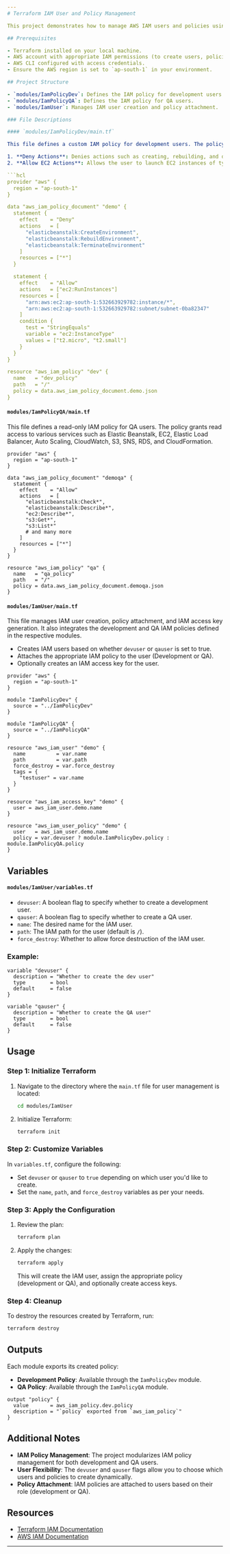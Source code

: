 ```yaml
---
# Terraform IAM User and Policy Management

This project demonstrates how to manage AWS IAM users and policies using Terraform. It includes modules to define custom policies for development and quality assurance (QA) users, as well as the creation of IAM users and their associated policies.

## Prerequisites

- Terraform installed on your local machine.
- AWS account with appropriate IAM permissions (to create users, policies, etc.).
- AWS CLI configured with access credentials.
- Ensure the AWS region is set to `ap-south-1` in your environment.

## Project Structure

- `modules/IamPolicyDev`: Defines the IAM policy for development users.
- `modules/IamPolicyQA`: Defines the IAM policy for QA users.
- `modules/IamUser`: Manages IAM user creation and policy attachment.

### File Descriptions

#### `modules/IamPolicyDev/main.tf`

This file defines a custom IAM policy for development users. The policy has two primary rules:

1. **Deny Actions**: Denies actions such as creating, rebuilding, and deleting environments in AWS Elastic Beanstalk.
2. **Allow EC2 Actions**: Allows the user to launch EC2 instances of type `t2.micro` and `t2.small` in a specific subnet.

```hcl
provider "aws" {
  region = "ap-south-1"
}

data "aws_iam_policy_document" "demo" {
  statement {
    effect    = "Deny"
    actions   = [
      "elasticbeanstalk:CreateEnvironment",
      "elasticbeanstalk:RebuildEnvironment",
      "elasticbeanstalk:TerminateEnvironment"
    ]
    resources = ["*"]
  }

  statement {
    effect    = "Allow"
    actions   = ["ec2:RunInstances"]
    resources = [
      "arn:aws:ec2:ap-south-1:532663929782:instance/*",
      "arn:aws:ec2:ap-south-1:532663929782:subnet/subnet-0ba82347"
    ]
    condition {
      test = "StringEquals"
      variable = "ec2:InstanceType"
      values = ["t2.micro", "t2.small"]
    }
  }
}

resource "aws_iam_policy" "dev" {
  name   = "dev_policy"
  path   = "/"
  policy = data.aws_iam_policy_document.demo.json
}
```

#### `modules/IamPolicyQA/main.tf`

This file defines a read-only IAM policy for QA users. The policy grants read access to various services such as Elastic Beanstalk, EC2, Elastic Load Balancer, Auto Scaling, CloudWatch, S3, SNS, RDS, and CloudFormation.

```hcl
provider "aws" {
  region = "ap-south-1"
}

data "aws_iam_policy_document" "demoqa" {
  statement {
    effect    = "Allow"
    actions   = [
      "elasticbeanstalk:Check*", 
      "elasticbeanstalk:Describe*",
      "ec2:Describe*",
      "s3:Get*", 
      "s3:List*"
      # and many more
    ]
    resources = ["*"]
  }
}

resource "aws_iam_policy" "qa" {
  name   = "qa_policy"
  path   = "/"
  policy = data.aws_iam_policy_document.demoqa.json
}
```

#### `modules/IamUser/main.tf`

This file manages IAM user creation, policy attachment, and IAM access key generation. It also integrates the development and QA IAM policies defined in the respective modules.

- Creates IAM users based on whether `devuser` or `qauser` is set to true.
- Attaches the appropriate IAM policy to the user (Development or QA).
- Optionally creates an IAM access key for the user.

```hcl
provider "aws" {
  region = "ap-south-1"
}

module "IamPolicyDev" {
  source = "../IamPolicyDev"
}

module "IamPolicyQA" {
  source = "../IamPolicyQA"
}

resource "aws_iam_user" "demo" {
  name          = var.name
  path          = var.path
  force_destroy = var.force_destroy
  tags = {
    "testuser" = var.name
  }
}

resource "aws_iam_access_key" "demo" {
  user = aws_iam_user.demo.name
}

resource "aws_iam_user_policy" "demo" {
  user   = aws_iam_user.demo.name
  policy = var.devuser ? module.IamPolicyDev.policy : module.IamPolicyQA.policy
}
```

## Variables

#### `modules/IamUser/variables.tf`

- `devuser`: A boolean flag to specify whether to create a development user.
- `qauser`: A boolean flag to specify whether to create a QA user.
- `name`: The desired name for the IAM user.
- `path`: The IAM path for the user (default is `/`).
- `force_destroy`: Whether to allow force destruction of the IAM user.
  
### Example:

```hcl
variable "devuser" {
  description = "Whether to create the dev user"
  type        = bool
  default     = false
}

variable "qauser" {
  description = "Whether to create the QA user"
  type        = bool
  default     = false
}
```

## Usage

### Step 1: Initialize Terraform

1. Navigate to the directory where the `main.tf` file for user management is located:
   ```bash
   cd modules/IamUser
   ```

2. Initialize Terraform:
   ```bash
   terraform init
   ```

### Step 2: Customize Variables

In `variables.tf`, configure the following:

- Set `devuser` or `qauser` to `true` depending on which user you'd like to create.
- Set the `name`, `path`, and `force_destroy` variables as per your needs.

### Step 3: Apply the Configuration

1. Review the plan:
   ```bash
   terraform plan
   ```

2. Apply the changes:
   ```bash
   terraform apply
   ```

   This will create the IAM user, assign the appropriate policy (development or QA), and optionally create access keys.

### Step 4: Cleanup

To destroy the resources created by Terraform, run:

```bash
terraform destroy
```

## Outputs

Each module exports its created policy:

- **Development Policy**: Available through the `IamPolicyDev` module.
- **QA Policy**: Available through the `IamPolicyQA` module.

```hcl
output "policy" {
  value       = aws_iam_policy.dev.policy
  description = "`policy` exported from `aws_iam_policy`"
}
```

## Additional Notes

- **IAM Policy Management**: The project modularizes IAM policy management for both development and QA users. 
- **User Flexibility**: The `devuser` and `qauser` flags allow you to choose which users and policies to create dynamically.
- **Policy Attachment**: IAM policies are attached to users based on their role (development or QA).

## Resources

- [Terraform IAM Documentation](https://registry.terraform.io/providers/hashicorp/aws/latest/docs/resources/iam_user)
- [AWS IAM Documentation](https://docs.aws.amazon.com/IAM/latest/UserGuide/introduction.html)

---
```

